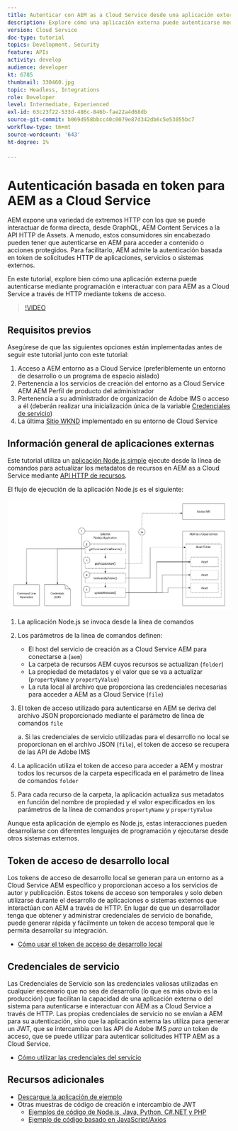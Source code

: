 ```yaml
---
title: Autenticar con AEM as a Cloud Service desde una aplicación externa
description: Explore cómo una aplicación externa puede autenticarse mediante programación e interactuar con AEM as a Cloud Service a través de HTTP mediante Tokens de acceso de desarrollo local y credenciales de servicio.
version: Cloud Service
doc-type: tutorial
topics: Development, Security
feature: APIs
activity: develop
audience: developer
kt: 6785
thumbnail: 330460.jpg
topic: Headless, Integrations
role: Developer
level: Intermediate, Experienced
exl-id: 63c23f22-533d-486c-846b-fae22a4d68db
source-git-commit: b069d958bbcc40c0079e87d342db6c5e53055bc7
workflow-type: tm+mt
source-wordcount: '643'
ht-degree: 1%

---
```


# Autenticación basada en token para AEM as a Cloud Service

AEM expone una variedad de extremos HTTP con los que se puede interactuar de forma directa, desde GraphQL, AEM Content Services a la API HTTP de Assets. A menudo, estos consumidores sin encabezado pueden tener que autenticarse en AEM para acceder a contenido o acciones protegidos. Para facilitarlo, AEM admite la autenticación basada en token de solicitudes HTTP de aplicaciones, servicios o sistemas externos.

En este tutorial, explore bien cómo una aplicación externa puede autenticarse mediante programación e interactuar con para AEM as a Cloud Service a través de HTTP mediante tokens de acceso.

>[!VIDEO](https://video.tv.adobe.com/v/330460/?quality=12&learn=on)

## Requisitos previos

Asegúrese de que las siguientes opciones están implementadas antes de seguir este tutorial junto con este tutorial:

1. Acceso a AEM entorno as a Cloud Service (preferiblemente un entorno de desarrollo o un programa de espacio aislado)
1. Pertenencia a los servicios de creación del entorno as a Cloud Service AEM AEM Perfil de producto del administrador
1. Pertenencia a su administrador de organización de Adobe IMS o acceso a él (deberán realizar una inicialización única de la variable [Credenciales de servicio](./service-credentials.md))
1. La última [Sitio WKND](https://github.com/adobe/aem-guides-wknd) implementado en su entorno de Cloud Service

## Información general de aplicaciones externas

Este tutorial utiliza un [aplicación Node.js simple](./assets/aem-guides_token-authentication-external-application.zip) ejecute desde la línea de comandos para actualizar los metadatos de recursos en AEM as a Cloud Service mediante [API HTTP de recursos](https://experienceleague.adobe.com/docs/experience-manager-cloud-service/assets/admin/mac-api-assets.html).

El flujo de ejecución de la aplicación Node.js es el siguiente:

![Aplicación externa](./assets/overview/external-application.png)

1. La aplicación Node.js se invoca desde la línea de comandos
1. Los parámetros de la línea de comandos definen:
   + El host del servicio de creación as a Cloud Service AEM para conectarse a (`aem`)
   + La carpeta de recursos AEM cuyos recursos se actualizan (`folder`)
   + La propiedad de metadatos y el valor que se va a actualizar (`propertyName` y `propertyValue`)
   + La ruta local al archivo que proporciona las credenciales necesarias para acceder a AEM as a Cloud Service (`file`)
1. El token de acceso utilizado para autenticarse en AEM se deriva del archivo JSON proporcionado mediante el parámetro de línea de comandos `file`

   a. Si las credenciales de servicio utilizadas para el desarrollo no local se proporcionan en el archivo JSON (`file`), el token de acceso se recupera de las API de Adobe IMS
1. La aplicación utiliza el token de acceso para acceder a AEM y mostrar todos los recursos de la carpeta especificada en el parámetro de línea de comandos `folder`
1. Para cada recurso de la carpeta, la aplicación actualiza sus metadatos en función del nombre de propiedad y el valor especificados en los parámetros de la línea de comandos `propertyName` y `propertyValue`

Aunque esta aplicación de ejemplo es Node.js, estas interacciones pueden desarrollarse con diferentes lenguajes de programación y ejecutarse desde otros sistemas externos.

## Token de acceso de desarrollo local

Los tokens de acceso de desarrollo local se generan para un entorno as a Cloud Service AEM específico y proporcionan acceso a los servicios de autor y publicación.  Estos tokens de acceso son temporales y solo deben utilizarse durante el desarrollo de aplicaciones o sistemas externos que interactúan con AEM a través de HTTP. En lugar de que un desarrollador tenga que obtener y administrar credenciales de servicio de bonafide, puede generar rápida y fácilmente un token de acceso temporal que le permita desarrollar su integración.

+ [Cómo usar el token de acceso de desarrollo local](./local-development-access-token.md)

## Credenciales de servicio

Las Credenciales de Servicio son las credenciales valiosas utilizadas en cualquier escenario que no sea de desarrollo (lo que es más obvio es la producción) que facilitan la capacidad de una aplicación externa o del sistema para autenticarse e interactuar con AEM as a Cloud Service a través de HTTP. Las propias credenciales de servicio no se envían a AEM para su autenticación, sino que la aplicación externa las utiliza para generar un JWT, que se intercambia con las API de Adobe IMS _para_ un token de acceso, que se puede utilizar para autenticar solicitudes HTTP AEM as a Cloud Service.

+ [Cómo utilizar las credenciales del servicio](./service-credentials.md)

## Recursos adicionales

+ [Descargue la aplicación de ejemplo](./assets/aem-guides_token-authentication-external-application.zip)
+ Otras muestras de código de creación e intercambio de JWT
   + [Ejemplos de código de Node.js, Java, Python, C#.NET y PHP](https://www.adobe.io/authentication/auth-methods.html#!AdobeDocs/adobeio-auth/master/JWT/samples/samples.md)
   + [Ejemplo de código basado en JavaScript/Axios](https://github.com/adobe/aemcs-api-client-lib)
